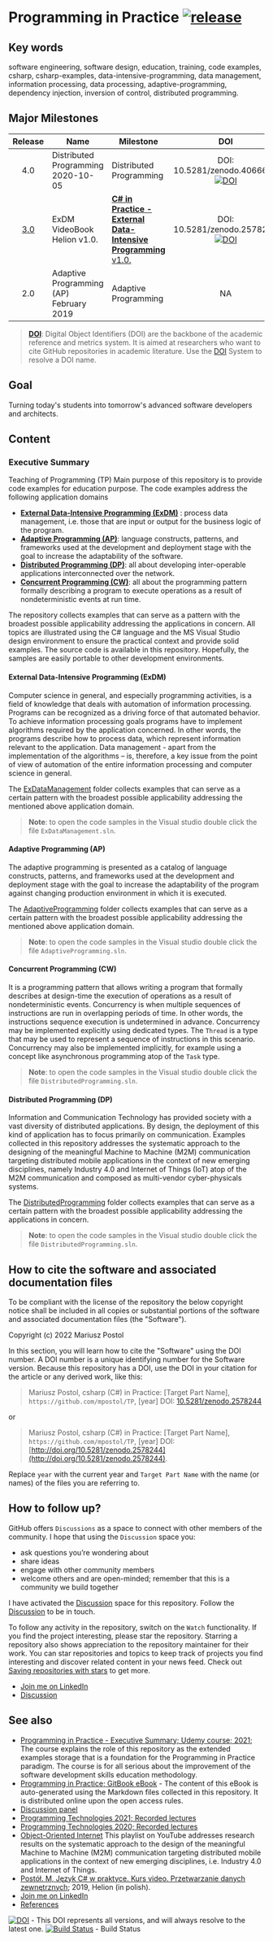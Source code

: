 # Programming in Practice [![release](https://img.shields.io/github/release/mpostol/tp.svg?style=flat)](https://github.com/mpostol/TP/releases)

## Key words

software engineering, software design, education, training, code examples, csharp, csharp-examples, data-intensive-programming, data management, information processing, data processing, adaptive-programming, dependency injection, inversion of control, distributed programming.

## Major Milestones

|                        Release                        | Name                                    | Milestone                                                               |                                                                  DOI                                                                  |
| :---------------------------------------------------: | --------------------------------------- | ----------------------------------------------------------------------- | :-----------------------------------------------------------------------------------------------------------------------------------: |
|                          4.0                          | Distributed Programming 2020-10-05      | Distributed Programming                                                 | DOI: 10.5281/zenodo.4066609 [![DOI](https://zenodo.org/badge/DOI/10.5281/zenodo.4066609.svg)](https://doi.org/10.5281/zenodo.4066609) |
| [3.0](https://github.com/mpostol/TP/releases/tag/3.0) | ExDM  VideoBook Helion v1.0.            | [**C# in Practice - External Data-Intensive Programming** v1.0.][vdpnt] | DOI: 10.5281/zenodo.2578245 [![DOI](https://zenodo.org/badge/DOI/10.5281/zenodo.2578245.svg)](https://doi.org/10.5281/zenodo.2578245) |
|                          2.0                          | Adaptive Programming (AP) February 2019 | Adaptive Programming                                                    |                                                                  NA                                                                   |

>[**DOI**](https://www.doi.org/hb.html): Digital Object Identifiers (DOI) are the backbone of the academic reference and metrics system. It is aimed at researchers who want to cite GitHub repositories in academic literature. Use the [DOI](https://www.doi.org/) System to resolve a DOI name.

## Goal

Turning today's students into tomorrow's advanced software developers and architects.

## Content

### Executive Summary

Teaching of Programming (TP)
Main purpose of this repository is to provide code examples for education purpose. The code examples address the following application domains

- [**External Data-Intensive Programming (ExDM)**](ExDataManagement/README.md) : process data management, i.e. those that are input or output for the business logic of the program.
- [**Adaptive Programming (AP)**](AdaptiveProgramming/README.md): language constructs, patterns, and frameworks used at the development and deployment stage with the goal to increase the adaptability of the software.
- [**Distributed Programming (DP)**](DistributedProgramming/README.md): all about developing inter-operable applications interconnected over the network.
- [**Concurrent Programming (CW)**](ConcurrentProgramming/README.md): all about the programming pattern formally describing a program to execute operations as a result of nondeterministic events at run time.

The repository collects examples that can serve as a pattern with the broadest possible applicability addressing the applications in concern.  All topics are illustrated using the C# language and the MS Visual Studio design environment to ensure the practical context and provide solid examples. The source code is available in this repository. Hopefully, the samples are easily portable to other development environments.

#### External Data-Intensive Programming (ExDM)

Computer science in general, and especially programming activities, is a field of knowledge that deals with automation of information processing. Programs can be recognized as a driving force of that automated behavior. To achieve information processing goals programs have to implement algorithms required by the application concerned. In other words, the programs describe how to process data, which represent information relevant to the application. Data management - apart from the implementation of the algorithms – is, therefore, a key issue from the point of view of automation of the entire information processing and computer science in general.

The [ExDataManagement](ExDataManagement/README.md) folder collects examples that can serve as a certain pattern with the broadest possible applicability addressing the mentioned above application domain.

> **Note**: to open the code samples in the Visual studio double click the file `ExDataManagement.sln`.

#### Adaptive Programming (AP)

The adaptive programming is presented as a catalog of language constructs, patterns, and frameworks used at the development and deployment stage with the goal to increase the adaptability of the program against changing production environment in which it is executed.

The [AdaptiveProgramming](AdaptiveProgramming/README.md) folder collects examples that can serve as a certain pattern with the broadest possible applicability addressing the mentioned above application domain.

> **Note**: to open the code samples in the Visual studio double click the file `AdaptiveProgramming.sln`.

#### Concurrent Programming (CW)

It is a programming pattern that allows writing a program that formally describes at design-time the execution of operations as a result of nondeterministic events. Concurrency is when multiple sequences of instructions are run in overlapping periods of time. In other words, the instructions sequence execution is undetermined in advance. Concurrency may be implemented explicitly using dedicated types. The `Thread` is a type that may be used to represent a sequence of instructions in this scenario. Concurrency may also be implemented implicitly, for example using a concept like asynchronous programming atop of the `Task` type.

> **Note**: to open the code samples in the Visual studio double click the file `DistributedProgramming.sln`.

#### Distributed Programming (DP)

Information and Communication Technology has provided society with a vast diversity of distributed applications. By design, the deployment of this kind of application has to focus primarily on communication. Examples collected in this repository addresses the systematic approach to the designing of the meaningful Machine to Machine (M2M) communication targeting distributed mobile applications in the context of new emerging disciplines, namely Industry 4.0 and Internet of Things (IoT) atop of the M2M communication and composed as multi-vendor cyber-physicals systems.

The [DistributedProgramming](DistributedProgramming/README.md) folder collects examples that can serve as a certain pattern with the broadest possible applicability addressing the applications in concern.

> **Note**: to open the code samples in the Visual studio double click the file `DistributedProgramming.sln`.

## How to cite the software and associated documentation files

To be compliant with the license of the repository the below copyright notice shall be included in all copies or substantial portions of the software and associated documentation files (the "Software").

Copyright (c) 2022 Mariusz Postol

In this section, you will learn how to cite the "Software" using the DOI number. A DOI number is a unique identifying number for the Software version. Because this repository has a DOI, use the DOI in your citation for the article or any derived work, like this:

> Mariusz Postol, csharp (C#) in Practice: \[Target Part Name\], `https://github.com/mpostol/TP`, \[year\] DOI: [10.5281/zenodo.2578244](http://doi.org/10.5281/zenodo.2578244)

or

> Mariusz Postol, csharp (C#) in Practice: \[Target Part Name\], `https://github.com/mpostol/TP`, \[year\] DOI: [http://doi.org/10.5281/zenodo.2578244](http://doi.org/10.5281/zenodo.2578244).

Replace `year` with the current year and `Target Part Name` with the name (or names) of the files you are referring to.

## How to follow up?

GitHub offers `Discussions` as a space to connect with other members of the community. I hope that using the `Discussion` space you:

- ask questions you’re wondering about
- share ideas
- engage with other community members
- welcome others and are open-minded; remember that this is a community we build together

I have activated the [Discussion][Discussion] space for this repository. Follow the  [Discussion][Discussion] to be in touch.

To follow any activity in the repository, switch on the `Watch` functionality. If you find the project interesting, please star the repository. Starring a repository also shows appreciation to the repository maintainer for their work. You can star repositories and topics to keep track of projects you find interesting and discover related content in your news feed. Check out [Saving repositories with stars](https://docs.github.com/en/get-started/exploring-projects-on-github/saving-repositories-with-stars) to get more.

- [Join me on LinkedIn](https://pl.linkedin.com/in/mpostol)
- [Discussion][Discussion]

## See also

- [Programming in Practice - Executive Summary; Udemy course; 2021][udemyPiPES]; The course explains the role of this repository as the extended examples storage that is a foundation for the Programming in Practice paradigm. The course is for all serious about the improvement of the software development skills education methodology.
- [Programming in Practice; GitBook eBook](https://mpostol.gitbook.io/pip/) - The content of this eBook is auto-generated using the Markdown files collected in this repository. It is distributed online upon the open access rules.
- [Discussion panel][Discussion]
- [Programming Technologies 2021; Recorded lectures](https://youtube.com/playlist?list=PLC7zPvgw-YbyWXRTAe9m-ABP9YWmpLvUk)
- [Programming Technologies 2020; Recorded lectures](https://youtube.com/playlist?list=PLC7zPvgw-YbwOD3GaSPl6kzKhDRmmrA-9)
- [Object-Oriented Internet](https://youtube.com/playlist?list=PLC7zPvgw-YbyWss-0j_waddacgroLFTzi) This playlist on YouTube addresses research results on the systematic approach to the design of the meaningful Machine to Machine (M2M) communication targeting distributed mobile applications in the context of new emerging disciplines, i.e. Industry 4.0 and Internet of Things.
- [Postół. M, Język C# w praktyce. Kurs video. Przetwarzanie danych zewnętrznych](https://videopoint.pl/kurs/jezyk-c-w-praktyce-kurs-video-przetwarzanie-danych-zewnetrznych-mariusz-postol,vjcprv.htm#format/w); 2019, Helion (in polish).
- [Join me on LinkedIn](https://pl.linkedin.com/in/mpostol)
- [References](REFERENCES.md)

[![DOI](https://zenodo.org/badge/DOI/10.5281/zenodo.2578244.svg)](https://doi.org/10.5281/zenodo.2578244) - This DOI represents all versions, and will always resolve to the latest one.
[![Build Status](https://caseu.visualstudio.com/TP/_apis/build/status/mpostol.TP?branchName=master)](https://caseu.visualstudio.com/TP/_build/latest?definitionId=2&branchName=master) - Build Status

[udemyPiPES]: https://www.udemy.com/course/pipintroduction/
[Discussion]: https://github.com/mpostol/TP/discussions
[vdpnt]: https://videopoint.pl/kurs/jezyk-c-w-praktyce-kurs-video-przetwarzanie-danych-zewnetrznych-mariusz-postol,vjcprv.htm#format/w

<!--
//____________________________________________________________________________________________________________________________________
//
//  Copyright (C) 2023, Mariusz Postol LODZ POLAND.
//
//  To be in touch join the community by pressing the `Watch` button and get started commenting using the discussion panel at
//
//  https://github.com/mpostol/TP/discussions/182
//
//  by introducing yourself and telling us what you do with this community.
//_____________________________________________________________________________________________________________________________________

-->
